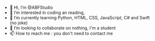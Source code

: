 - 👋 Hi, I’m @ABFStudio
- 👀 I’m interested in coding an reading,
- 🌱 I’m currently learning Python, HTML, CSS, JavaScript, C# and Swift (no joke)
- 💞️ I’m looking to collaborate on nothing, I'm a student
- 📫 How to reach me : you don't need to contact me

<!---
ABFStudio/ABFStudio is a ✨ special ✨ repository because its `README.md` (this file) appears on your GitHub profile.
You can click the Preview link to take a look at your changes.
--->
